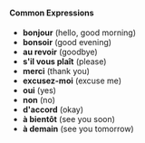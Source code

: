 #### Common Expressions

- **bonjour** (hello, good morning)
- **bonsoir** (good evening)
- **au revoir** (goodbye)
- **s'il vous plaît** (please)
- **merci** (thank you)
- **excusez-moi** (excuse me)
- **oui** (yes)
- **non** (no)
- **d'accord** (okay)
- **à bientôt** (see you soon)
- **à demain** (see you tomorrow)